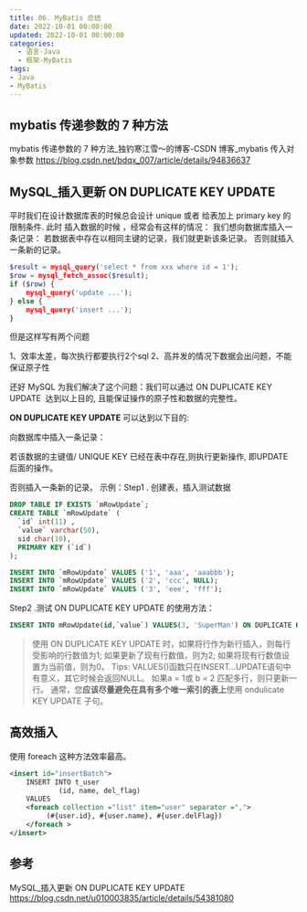 ```yaml
---
title: 06. MyBatis 总结
date: 2022-10-01 00:00:00
updated: 2022-10-01 00:00:00
categories:
  - 语言-Java
  - 框架-MyBatis
tags:
- Java
- MyBatis
---
```


## mybatis 传递参数的 7 种方法

mybatis 传递参数的 7 种方法_独钓寒江雪～的博客-CSDN 博客_mybatis 传入对象参数
<https://blog.csdn.net/bdqx_007/article/details/94836637>

## MySQL_插入更新 ON DUPLICATE KEY UPDATE

平时我们在设计数据库表的时候总会设计 unique  或者 给表加上 primary key 的限制条件.
此时 插入数据的时候 ，经常会有这样的情况：
我们想向数据库插入一条记录：
若数据表中存在以相同主键的记录，我们就更新该条记录。
否则就插入一条新的记录。

```php
$result = mysql_query('select * from xxx where id = 1');
$row = mysql_fetch_assoc($result);
if ($row) {
    mysql_query('update ...');
} else {
    mysql_query('insert ...');
}
```

但是这样写有两个问题

1、效率太差，每次执行都要执行2个sql
2、高并发的情况下数据会出问题，不能保证原子性

还好 MySQL 为我们解决了这个问题：我们可以通过 ON DUPLICATE KEY UPDATE  达到以上目的, 且能保证操作的原子性和数据的完整性。

**ON DUPLICATE KEY UPDATE** 可以达到以下目的:

向数据库中插入一条记录：

若该数据的主键值/ UNIQUE KEY 已经在表中存在,则执行更新操作, 即UPDATE 后面的操作。

否则插入一条新的记录。
示例：Step1 . 创建表，插入测试数据

```sql
DROP TABLE IF EXISTS `mRowUpdate`;
CREATE TABLE `mRowUpdate` (
  `id` int(11) ,
  `value` varchar(50),
  sid char(10),
  PRIMARY KEY (`id`)
);

INSERT INTO `mRowUpdate` VALUES ('1', 'aaa', 'aaabbb');
INSERT INTO `mRowUpdate` VALUES ('2', 'ccc', NULL);
INSERT INTO `mRowUpdate` VALUES ('3', 'eee', 'fff');
```

Step2 .测试 ON DUPLICATE KEY UPDATE 的使用方法：

```sql
INSERT INTO mRowUpdate(id,`value`) VALUES(3, 'SuperMan') ON DUPLICATE KEY UPDATE `value`='SuperMan';

```

> 使用 ON DUPLICATE KEY UPDATE 时，如果将行作为新行插入，则每行受影响的行数值为1; 如果更新了现有行数值，则为2; 如果将现有行数值设置为当前值，则为0。
> Tips: VALUES()函数只在INSERT…UPDATE语句中有意义，其它时候会返回NULL。
> 如果a = 1或 b = 2 匹配多行，则只更新一行。 通常，您**应该尽量避免在具有多个唯一索引的表上**使用 ondulicate KEY UPDATE 子句。

## 高效插入

使用 foreach 这种方法效率最高。

```xml
<insert id="insertBatch">
    INSERT INTO t_user
            (id, name, del_flag)
    VALUES
    <foreach collection ="list" item="user" separator =",">
         (#{user.id}, #{user.name}, #{user.delFlag})
    </foreach >
</insert>
```

## 参考

MySQL_插入更新 ON DUPLICATE KEY UPDATE
<https://blog.csdn.net/u010003835/article/details/54381080>
